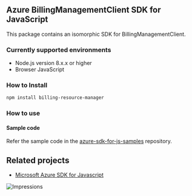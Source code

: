 ## Azure BillingManagementClient SDK for JavaScript

This package contains an isomorphic SDK for BillingManagementClient.

### Currently supported environments

- Node.js version 8.x.x or higher
- Browser JavaScript

### How to Install

```bash
npm install billing-resource-manager
```

### How to use

#### Sample code

Refer the sample code in the [azure-sdk-for-js-samples](https://github.com/Azure/azure-sdk-for-js-samples) repository.

## Related projects

- [Microsoft Azure SDK for Javascript](https://github.com/Azure/azure-sdk-for-js)


![Impressions](https://azure-sdk-impressions.azurewebsites.net/api/impressions/azure-sdk-for-js%2Fsdk%2Fcdn%2Farm-cdn%2FREADME.png)
